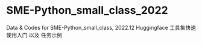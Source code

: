 # SME-Python_small_class_2022
Data & Codes for SME-Python_small_class, 2022.12
Huggingface 工具集快速使用入门 以及 任务示例
